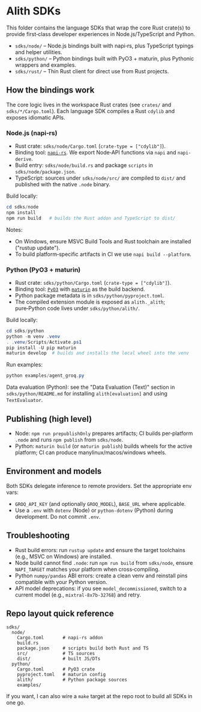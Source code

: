 # Alith SDKs

This folder contains the language SDKs that wrap the core Rust crate(s) to provide first‑class developer experiences in Node.js/TypeScript and Python.

- `sdks/node/` – Node.js bindings built with napi‑rs, plus TypeScript typings and helper utilities.
- `sdks/python/` – Python bindings built with PyO3 + maturin, plus Pythonic wrappers and examples.
- `sdks/rust/` – Thin Rust client for direct use from Rust projects.

## How the bindings work

The core logic lives in the workspace Rust crates (see `crates/` and `sdks/*/Cargo.toml`). Each language SDK compiles a Rust `cdylib` and exposes idiomatic APIs.

### Node.js (napi‑rs)
- Rust crate: `sdks/node/Cargo.toml` (`crate-type = ["cdylib"]`).
- Binding tool: [`napi-rs`](https://napi.rs). We export Node‑API functions via `napi` and `napi-derive`.
- Build entry: `sdks/node/build.rs` and package `scripts` in `sdks/node/package.json`.
- TypeScript: sources under `sdks/node/src/` are compiled to `dist/` and published with the native `.node` binary.

Build locally:
```powershell
cd sdks/node
npm install
npm run build   # builds the Rust addon and TypeScript to dist/
```
Notes:
- On Windows, ensure MSVC Build Tools and Rust toolchain are installed (\"rustup update\").
- To build platform‑specific artifacts in CI we use `napi build --platform`.

### Python (PyO3 + maturin)
- Rust crate: `sdks/python/Cargo.toml` (`crate-type = ["cdylib"]`).
- Binding tool: [`PyO3`](https://pyo3.rs) with [`maturin`](https://www.maturin.rs/) as the build backend.
- Python package metadata is in `sdks/python/pyproject.toml`.
- The compiled extension module is exposed as `alith._alith`; pure‑Python code lives under `sdks/python/alith/`.

Build locally:
```powershell
cd sdks/python
python -m venv .venv
. .venv/Scripts/Activate.ps1
pip install -U pip maturin
maturin develop  # builds and installs the local wheel into the venv
```
Run examples:
```powershell
python examples/agent_groq.py
```

Data evaluation (Python): see the "Data Evaluation (Text)" section in `sdks/python/README.md` for installing `alith[evaluation]` and using `TextEvaluator`.

## Publishing (high level)
- Node: `npm run prepublishOnly` prepares artifacts; CI builds per‑platform `.node` and runs `npm publish` from `sdks/node`.
- Python: `maturin build` (or `maturin publish`) builds wheels for the active platform; CI can produce manylinux/macos/windows wheels.

## Environment and models
Both SDKs delegate inference to remote providers. Set the appropriate env vars:
- `GROQ_API_KEY` (and optionally `GROQ_MODEL`), `BASE_URL` where applicable.
- Use a `.env` with `dotenv` (Node) or `python‑dotenv` (Python) during development. Do not commit `.env`.

## Troubleshooting
- Rust build errors: run `rustup update` and ensure the target toolchains (e.g., MSVC on Windows) are installed.
- Node build cannot find `.node`: run `npm run build` from `sdks/node`, ensure `NAPI_TARGET` matches your platform when cross‑compiling.
- Python `numpy/pandas` ABI errors: create a clean venv and reinstall pins compatible with your Python version.
- API model deprecations: if you see `model_decommissioned`, switch to a current model (e.g., `mixtral-8x7b-32768`) and retry.

## Repo layout quick reference
```
sdks/
  node/
    Cargo.toml       # napi‑rs addon
    build.rs
    package.json     # scripts build both Rust and TS
    src/             # TS sources
    dist/            # built JS/DTs
  python/
    Cargo.toml       # PyO3 crate
    pyproject.toml   # maturin config
    alith/           # Python package sources
    examples/
```

If you want, I can also wire a `make` target at the repo root to build all SDKs in one go.